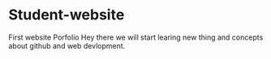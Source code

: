 # Student-website
 First website Porfolio
Hey there we will start learing new thing and concepts about github and web devlopment.